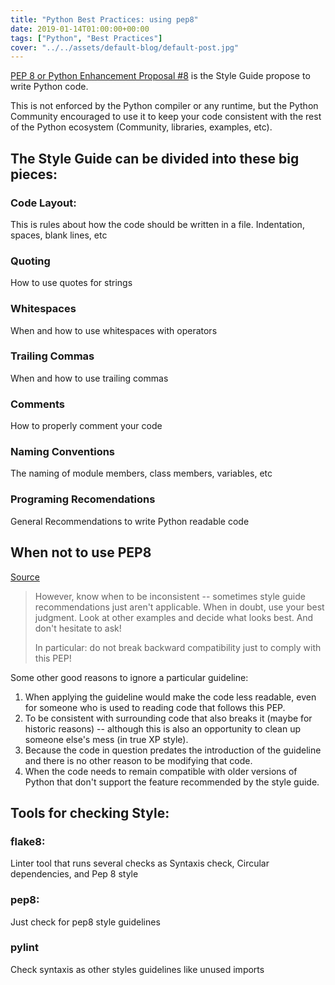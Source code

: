 ```yaml
---
title: "Python Best Practices: using pep8"
date: 2019-01-14T01:00:00+00:00
tags: ["Python", "Best Practices"]
cover: "../../assets/default-blog/default-post.jpg"
---
```


[PEP 8 or Python Enhancement Proposal #8](https://www.python.org/dev/peps/pep-0008/) is the Style Guide propose to write Python code.

This is not enforced by the Python compiler or any runtime, but the Python Community encouraged to use it to keep your code consistent with the rest of the Python ecosystem (Community, libraries, examples, etc).

## The Style Guide can be divided into these big pieces:

### Code Layout:

This is rules about how the code should be written in a file. Indentation, spaces, blank lines, etc

### Quoting

How to use quotes for strings

### Whitespaces

When and how to use whitespaces with operators

### Trailing Commas

When and how to use trailing commas

### Comments

How to properly comment your code

### Naming Conventions

The naming of module members, class members, variables, etc

### Programing Recomendations

General Recommendations to write Python readable code



## When not to use PEP8

[Source](https://www.python.org/dev/peps/pep-0008/#a-foolish-consistency-is-the-hobgoblin-of-little-minds)

> However, know when to be inconsistent -- sometimes style guide recommendations just aren't applicable. When in doubt, use your best judgment. Look at other examples and decide what looks best. And don't hesitate to ask!
>
>In particular: do not break backward compatibility just to comply with this PEP!

Some other good reasons to ignore a particular guideline:

1. When applying the guideline would make the code less readable, even for someone who is used to reading code that follows this PEP.
2. To be consistent with surrounding code that also breaks it (maybe for historic reasons) -- although this is also an opportunity to clean up someone else's mess (in true XP style).
3. Because the code in question predates the introduction of the guideline and there is no other reason to be modifying that code.
4. When the code needs to remain compatible with older versions of Python that don't support the feature recommended by the style guide.


## Tools for checking Style:


### flake8:

Linter tool that runs several checks as Syntaxis check, Circular dependencies, and Pep 8 style

### pep8:

Just check for pep8 style guidelines

### pylint

Check syntaxis as other styles guidelines like unused imports
